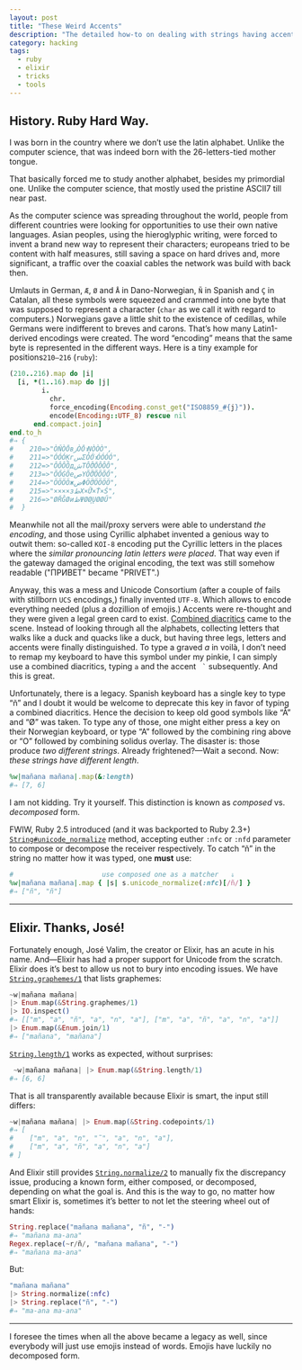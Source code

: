 ```yaml
---
layout: post
title: "These Weird Accents"
description: "The detailed how-to on dealing with strings having accents nowadays"
category: hacking
tags:
  - ruby
  - elixir
  - tricks
  - tools
---
```


## History. Ruby Hard Way.

I was born in the country where we don’t use the latin alphabet. Unlike the
computer science, that was indeed born with the 26-letters-tied mother tongue.

That basically forced me to study another alphabet, besides my primordial one.
Unlike the computer science, that mostly used the pristine ASCII7 till near past.

As the computer science was spreading throughout the world, people from different
countries were looking for opportunities to use their own native languages. Asian
peoples, using the hieroglyphic writing, were forced to invent a brand new way
to represent their characters; europeans tried to be content with half measures,
still saving a space on hard drives and, more significant, a traffic over the
coaxial cables the network was build with back then.

Umlauts in German, `Æ`, `Ø` and	`Å` in Dano-Norwegian, `Ñ` in Spanish and `Ç` in
Catalan, all these symbols were squeezed and crammed into one byte that was
supposed to represent a character (`char` as we call it with regard to computers.)
Norwegians gave a little shit to the existence of cedillas, while Germans were
indifferent to breves and carons. That’s how many Latin1-derived encodings were
created. The word “encoding” means that the same byte is represented
in the different ways. Here is a tiny example for positions`210–216` (`ruby`):

```ruby
(210..216).map do |i|
  [i, *(1..16).map do |j|
        i.
          chr.
          force_encoding(Encoding.const_get("ISO8859_#{j}")).
          encode(Encoding::UTF_8) rescue nil
      end.compact.join]
end.to_h
#⇒ {
#    210=>"ÒŇÒŌвزÒŌาŅÒÒÒ",
#    211=>"ÓÓÓĶгسΣÓÓำÓÓÓÓ",
#    212=>"ÔÔÔÔдشΤÔÔิŌÔÔÔ",
#    213=>"ÕŐĠÕеصΥÕÕีÕÕÕŐ",
#    214=>"ÖÖÖÖжضΦÖÖึÖÖÖÖ",
#    215=>"××××зطΧ×Ũื×Ṫ×Ś",
#    216=>"ØŘĜØиظΨØØุŲØØŰ"
#  }
```

Meanwhile not all the mail/proxy servers were able to understand _the encoding_,
and those using Cyrillic alphabet invented a genious way to outwit them: so-called
`KOI-8` encoding put the Cyrillic letters in the places where the _similar
pronouncing latin letters were placed_. That way even if the gateway damaged
the original encoding, the text was still somehow readable ("ПРИВЕТ" became "PRIVET".)

Anyway, this was a mess and Unicode Consortium (after a couple of fails with
stillborn `UCS` encodings,) finally invented `UTF-8`. Which allows to encode
everything needed (plus a dozillion of emojis.) Accents were re-thought and
they were given a legal green card to exist.
[Combined diacritics](https://en.wikipedia.org/wiki/Combining_Diacritical_Marks)
came to the scene. Instead of looking through all the alphabets, collecting
letters that walks like a duck and quacks like a duck, but having three legs,
letters and accents were finally distinguished. To type a graved _a_ in voilà,
I don’t need to remap my keyboard to have this symbol under my pinkie, I can
simply use a combined diacritics, typing `a` and the accent `  ̀  ` subsequently.
And this is great.

Unfortunately, there is a legacy. Spanish keyboard has a single key to type
“ñ” and I doubt it would be welcome to deprecate this key in favor of typing
a combined diacritics. Hence the decision to keep old good symbols like “Å” and
“Ø” was taken. To type any of those, one might either press a key on their
Norwegian keyboard, or type “A” followed by the combining ring above or “O”
followed by combining solidus overlay. The disaster is: those produce _two
different strings_. Already frightened?—Wait a second. Now: _these strings
have different length_.

```ruby
%w|mañana mañana|.map(&:length)
#⇒ [7, 6]
```

I am not kidding. Try it yourself. This distinction is known as _composed_ vs.
_decomposed_ form.

FWIW, Ruby 2.5 introduced (and it was backported to Ruby 2.3+)
[`String#unicode_normalize`](https://ruby-doc.org/core/String.html#method-i-unicode_normalize)
method, accepting euther `:nfc` or `:nfd` parameter to compose or decompose the
receiver respectively. To catch “ñ” in the string no matter how it was typed,
one **must** use:

```ruby
#                      use composed one as a matcher   ⇓
%w|mañana mañana|.map { |s| s.unicode_normalize(:nfc)[/ñ/] }
#⇒ ["ñ", "ñ"]
```

---

## Elixir. Thanks, José!

Fortunately enough, José Valim, the creator or Elixir, has an acute in his name.
And—Elixir has had a proper support for Unicode from the scratch. Elixir does it’s
best to allow us not to bury into encoding issues. We have
[`String.graphemes/1`](https://hexdocs.pm/elixir/String.html#graphemes/1) that
lists graphemes:

```elixir
~w|mañana mañana|
|> Enum.map(&String.graphemes/1)
|> IO.inspect()
#⇒ [["m", "a", "ñ", "a", "n", "a"], ["m", "a", "ñ", "a", "n", "a"]]
|> Enum.map(&Enum.join/1)
#⇒ ["mañana", "mañana"]
```

[`String.length/1`](https://hexdocs.pm/elixir/String.html#length/1) works
as expected, without surprises:

```elixir
 ~w|mañana mañana| |> Enum.map(&String.length/1)
#⇒ [6, 6]
```

That is all transparently available because Elixir is smart,
the input still differs:

```elixir
~w|mañana mañana| |> Enum.map(&String.codepoints/1)
#⇒ [
#    ["m", "a", "n", "̃", "a", "n", "a"],
#    ["m", "a", "ñ", "a", "n", "a"]
# ]
```

And Elixir still provides
[`String.normalize/2`](https://hexdocs.pm/elixir/String.html#normalize/2) to
manually fix the discrepancy issue, producing a known form, either composed,
or decomposed, depending on what the goal is. And this is the way to go,
no matter how smart Elixir is, sometimes it’s better to not let the
steering wheel out of hands:

```elixir
String.replace("mañana mañana", "ñ", "-")
#⇒ "mañana ma-ana"
Regex.replace(~r/ñ/, "mañana mañana", "-")
#⇒ "mañana ma-ana"
```

But:

```elixir
"mañana mañana"
|> String.normalize(:nfc)
|> String.replace("ñ", "-")
#⇒ "ma-ana ma-ana"
```

---

I foresee the times when all the above became a legacy as well, since everybody
will just use emojis instead of words. Emojis have luckily no decomposed form.
